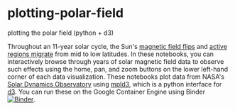 # plotting-polar-field
plotting the polar field (python + d3)

Throughout an 11-year solar cycle, the Sun's [magnetic field flips](http://nbviewer.ipython.org/github/mbobra/plotting-polar-field/blob/master/plot_polarfield_d3.ipynb) and [active regions migrate](http://nbviewer.ipython.org/github/mbobra/plotting-polar-field/blob/master/butterfly.ipynb) from mid to low latitudes. In these notebooks, you can interactively browse through years of solar magnetic field data to observe such effects using the home, pan, and zoom buttons on the lower left-hand corner of each data visualization.  These notebooks plot data from NASA's [Solar Dynamics Observatory](http://sdo.gsfc.nasa.gov/) using [mpld3](https://mpld3.github.io/), which is a python interface for [d3](http://d3js.org/). You can run these on the Google Container Engine using Binder [![Binder](http://mybinder.org/badge.svg)](http://mybinder.org:/repo/mbobra/plotting-polar-field).
